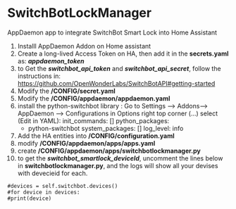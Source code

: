 # SwitchBotLockManager
AppDaemon app to integrate SwitchBot Smart Lock into Home Assistant

 1. Installl AppDaemon Addon on Home assistant
 2. Create a long-lived Access Token on HA, then add it in the **secrets.yaml** as: ***appdaemon_token***
 3. to Get the ***switchbot_api_token*** and ***switchbot_api_secret***, follow the instructions in: https://github.com/OpenWonderLabs/SwitchBotAPI#getting-started
 4. Modify the **/CONFIG/secret.yaml** 
 5. Modify the **/CONFIG/appdaemon/appdaemon.yaml**
 6. install the python-switchbot library : 
 Go to Settings --> Addons--> AppDaemon --> Configurations
in Options right top corner (...) select (Edit in YAML):
      init_commands: []
      python_packages:
      - python-switchbot
      system_packages: []
      log_level: info
 7. Add the HA entities into **/CONFIG/configuration.yaml**
 8. modify **/CONFIG/appdaemon/apps/apps.yaml**
 9. create **/CONFIG/appdaemon/apps/switchbotlockmanager.py**
 10. to get the ***switchbot_smartlock_deviceId***, uncomment the lines below in **switchbotlockmanager.py**, and the logs will show all your devises with devecieid for each.

    #devices = self.switchbot.devices()   
    #for device in devices:   
    #print(device)

